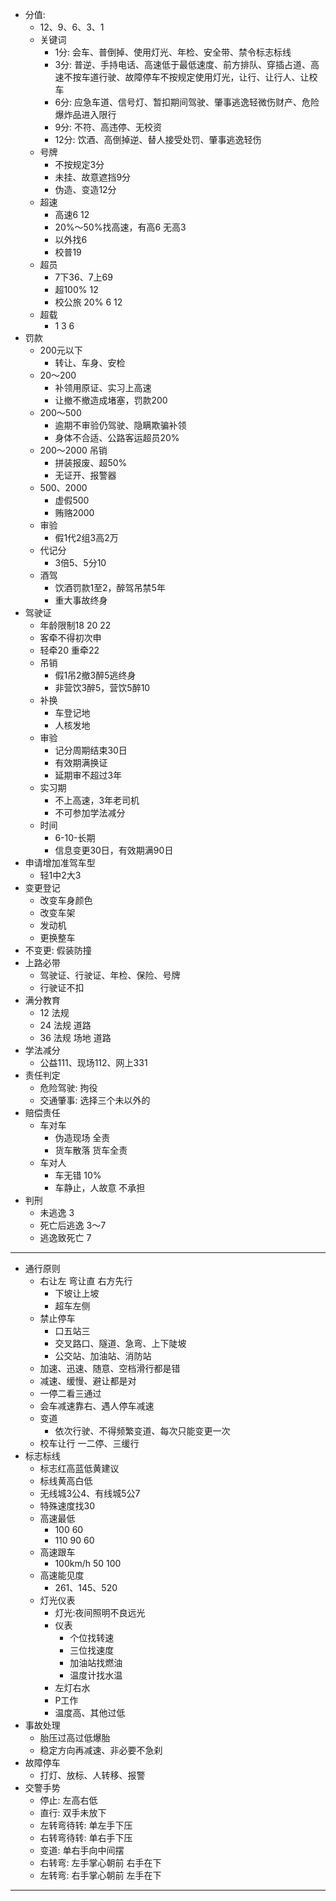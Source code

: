 - 分值:
    - 12、9、6、3、1
    - 关键词
        - 1分: 会车、普倒掉、使用灯光、年检、安全带、禁令标志标线
        - 3分: 普逆、手持电话、高速低于最低速度、前方排队、穿插占道、高速不按车道行驶、故障停车不按规定使用灯光，让行、让行人、让校车
        - 6分: 应急车道、信号灯、暂扣期间驾驶、肇事逃逸轻微伤财产、危险爆炸品进入限行
        - 9分: 不符、高违停、无校资
        - 12分: 饮酒、高倒掉逆、替人接受处罚、肇事逃逸轻伤
    - 号牌
        - 不按规定3分
        - 未挂、故意遮挡9分
        - 伪造、变造12分
    - 超速
        - 高速6 12
        - 20%～50%找高速，有高6 无高3
        - 以外找6
        - 校普19
    - 超员
        - 7下36、7上69
        - 超100% 12
        - 校公旅 20% 6 12
    - 超载
        - 1 3 6
- 罚款
    - 200元以下
        - 转让、车身、安检
    - 20～200
        - 补领用原证、实习上高速
        - 让撤不撤造成堵塞，罚款200
    - 200～500
        - 逾期不审验仍驾驶、隐瞒欺骗补领 
        - 身体不合适、公路客运超员20%
    - 200～2000 吊销
        - 拼装报废、超50%
        - 无证开、报警器
    - 500、2000
        - 虚假500
        - 贿赂2000
    - 审验
        - 假1代2组3高2万
    - 代记分
        - 3倍5、5分10
    - 酒驾
        - 饮酒罚款1至2，醉驾吊禁5年
        - 重大事故终身
- 驾驶证
    - 年龄限制18 20 22
    - 客牵不得初次申
    - 轻牵20 重牵22
    - 吊销
        - 假1吊2撤3醉5逃终身
        - 非营饮3醉5，营饮5醉10
    - 补换
        - 车登记地
        - 人核发地
    - 审验
        - 记分周期结束30日
        - 有效期满换证
        - 延期审不超过3年
    - 实习期
        - 不上高速，3年老司机
        - 不可参加学法减分
    - 时间
        - 6-10-长期
        - 信息变更30日，有效期满90日
- 申请增加准驾车型
    - 轻1中2大3
- 变更登记
    - 改变车身颜色
    - 改变车架
    - 发动机
    - 更换整车
- 不变更: 假装防撞
- 上路必带
    - 驾驶证、行驶证、年检、保险、号牌
    - 行驶证不扣
- 满分教育
    - 12 法规
    - 24 法规 道路
    - 36 法规 场地 道路
- 学法减分
    - 公益111、现场112、网上331
- 责任判定
    - 危险驾驶: 拘役
    - 交通肇事: 选择三个未以外的
- 赔偿责任
    - 车对车
        - 伪造现场 全责
        - 货车散落 货车全责
    - 车对人
        - 车无错  10% 
        - 车静止，人故意  不承担
- 判刑
    - 未逃逸 3
    - 死亡后逃逸 3～7
    - 逃逸致死亡 7
-----
- 通行原则
    - 右让左 弯让直 右方先行
        - 下坡让上坡
        - 超车左侧
    - 禁止停车 
        - 口五站三
        - 交叉路口、隧道、急弯、上下陡坡
        - 公交站、加油站、消防站
    - 加速、迅速、随意、空档滑行都是错
    - 减速、缓慢、避让都是对
    - 一停二看三通过
    - 会车减速靠右、遇人停车减速
    - 变道
        - 依次行驶、不得频繁变道、每次只能变更一次
    - 校车让行
        一二停、三缓行
- 标志标线
    - 标志红高蓝低黄建议
    - 标线黄高白低
    - 无线城3公4、有线城5公7
    - 特殊速度找30
    - 高速最低
        - 100 60
        - 110 90 60
    - 高速跟车
        - 100km/h 50 100 
    - 高速能见度
        - 261、145、520
    - 灯光仪表
        - 灯光:夜间照明不良远光
        - 仪表
            - 个位找转速
            - 三位找速度
            - 加油站找燃油
            - 温度计找水温
        - 左灯右水
        - P工作
        - 温度高、其他过低
- 事故处理
    - 胎压过高过低爆胎
    - 稳定方向再减速、非必要不急刹
- 故障停车
    - 打灯、放标、人转移、报警
- 交警手势
    - 停止: 左高右低
    - 直行: 双手未放下
    - 左转弯待转: 单左手下压
    - 右转弯待转: 单右手下压
    - 变道: 单右手向中间摆
    - 右转弯: 左手掌心朝前 右手在下
    - 左转弯: 右手掌心朝前 左手在下
----
